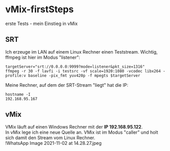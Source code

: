# vMix-firstSteps
erste Tests - mein Einstieg in vMix
## SRT
Ich erzeuge im LAN auf einem Linux Rechner einen Teststream. Wichtig, ffmpeg ist hier im Modus "listener":  
```
targetServer="srt://0.0.0.0:9999?mode=listener&pkt_size=1316"
ffmpeg -r 30 -f lavfi -i testsrc -vf scale=1920:1080 -vcodec libx264 -profile:v baseline -pix_fmt yuv420p -f mpegts $targetServer
```
Meine Rechner, auf dem der SRT-Stream "liegt" hat die IP:
```
hostname -I
192.168.95.167
```
## vMix
VMix läuft auf einen Windows Rechner mit der **IP 192.168.95.122**.  
In vMix lege ich eine neue Quelle an. VMix ist im Modus "caller" und holt sich damit den Stream vom Linux Rechner.  
!WhatsApp Image 2021-11-02 at 14.28.27.jpeg

